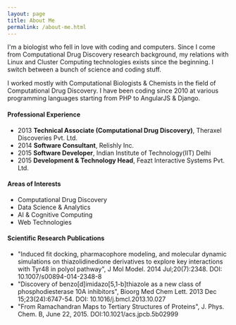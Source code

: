 ```yaml
---
layout: page
title: About Me
permalink: /about-me.html
---
```



I'm a biologist who fell in love with coding and computers. Since I come from Computational Drug Discovery research background, my relations with Linux and Cluster Computing technologies exists since the beginning.  I switch between a bunch of science and coding stuff.

I worked mostly with Computational Biologists & Chemists in the field of Computational Drug Discovery. I have been coding since 2010 at various programming languages starting from PHP to AngularJS & Django.

#### Professional Experience
- 2013 **Technical Associate (Computational Drug Discovery)**, Theraxel Discoveries Pvt. Ltd.
- 2014 **Software Consultant**, Relishly Inc.
- 2015 **Software Developer**, Indian Institute of Technology(IIT) Delhi
- 2015 **Development & Technology Head**, Feazt Interactive Systems Pvt. Ltd.


#### Areas of Interests
- Computational Drug Discovery
- Data Science & Analytics
- AI & Cognitive Computing
- Web Technologies

<!--
#### Areas of Expertise
- Science
  - Molecular Dynamics
  - Molecular Docking
  - QSAR
- Coding
  - Python
  - MongoDB
  - Django Rest Framework
  - AngularJS 1x



#### Education
- Masters in Bioinformatics & Biotechnology
- Bachelors in Microbiology, Genetics & Chemistry
- Diploma in Cheminformatics -->



#### Scientific Research Publications
- "Induced fit docking, pharmacophore modeling, and molecular dynamic simulations on thiazolidinedione derivatives to explore key interactions with Tyr48 in polyol pathway", J Mol Model. 2014 Jul;20(7):2348. DOI: 10.1007/s00894-014-2348-8
- "Discovery of benzo[d]imidazo[5,1-b]thiazole as a new class of phosphodiesterase 10A inhibitors", Bioorg Med Chem Lett. 2013 Dec 15;23(24):6747-54. DOI: 10.1016/j.bmcl.2013.10.027
- "From Ramachandran Maps to Tertiary Structures of Proteins", J. Phys. Chem. B, June 22, 2015. DOI:10.1021/acs.jpcb.5b02999
